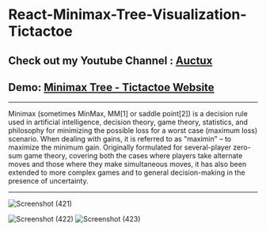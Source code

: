 # React-Minimax-Tree-Visualization-Tictactoe

## Check out my Youtube Channel :  [Auctux](https://www.youtube.com/c/Auctux)

## Demo: [Minimax Tree - Tictactoe Website](https://minimax-tree-tictactoe.netlify.app/)

***
Minimax (sometimes MinMax, MM[1] or saddle point[2]) is a decision rule used in artificial intelligence, 
decision theory, game theory, statistics, and philosophy for minimizing the possible loss for a worst case 
(maximum loss) scenario. When dealing with gains, it is referred to as "maximin" – to maximize the minimum gain. 
Originally formulated for several-player zero-sum game theory, covering both the cases where players take alternate moves 
and those where they make simultaneous moves, it has also been extended to more complex games and to general decision-making in 
the presence of uncertainty.
***
![Screenshot (421)](https://user-images.githubusercontent.com/48150537/200268490-3c13a9a5-dbae-45b5-bcc6-f6a01eaad911.png)

![Screenshot (422)](https://user-images.githubusercontent.com/48150537/200268495-a36dfeff-afe8-41fc-99a0-f10124f4c570.png)
![Screenshot (423)](https://user-images.githubusercontent.com/48150537/200268502-99cde338-f543-4b80-a740-1aaab5af042d.png)
